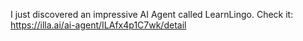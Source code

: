 I just discovered an impressive AI Agent called LearnLingo. Check it: https://illa.ai/ai-agent/ILAfx4p1C7wk/detail
